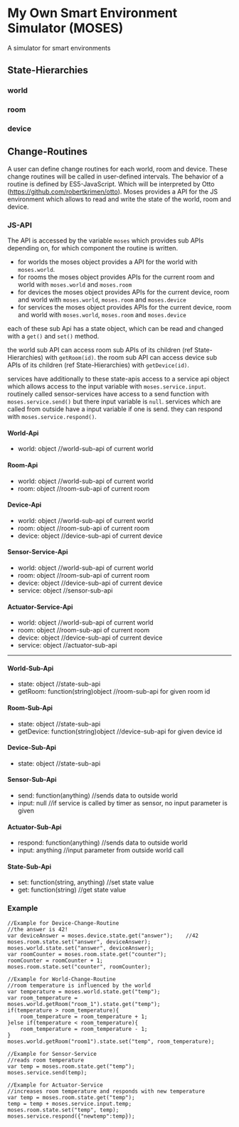 # My Own Smart Environment Simulator (MOSES)
A simulator for smart environments

## State-Hierarchies 

### world

### room

### device

## Change-Routines
A user can define change routines for each world, room and device. 
These change routines will be called in user-defined intervals. The behavior of a routine is defined by ES5-JavaScript.
Which will be interpreted by Otto (https://github.com/robertkrimen/otto). Moses provides a API for the JS environment 
which allows to read and write the state of the world, room and device.

### JS-API
The API is accessed by the variable `moses` which provides sub APIs depending on, for which component the routine is written.

- for worlds the moses object provides a API for the world with `moses.world`.
- for rooms the moses object provides APIs for the current room and world with `moses.world` and `moses.room`
- for devices the moses object provides APIs for the current device, room and world with `moses.world`, `moses.room` and `moses.device`
- for services the moses object provides APIs for the current device, room and world with `moses.world`, `moses.room` and `moses.device`

each of these sub Api has a state object, which can be read and changed with a `get()` and `set()` method.

the world sub API can access room sub APIs of its children (ref State-Hierarchies) with `getRoom(id)`.
the room sub API can access device sub APIs of its children (ref State-Hierarchies) with  `getDevice(id)`.

services have additionally to these state-apis access to a service api object which allows access to the input variable with `moses.service.input`.
routinely called sensor-services have access to a send function with `moses.service.send()` but there input variable is `null`.
services which are called from outside have a input variable if one is send. they can respond with `moses.service.respond()`.

#### World-Api
- world: object //world-sub-api of current world

#### Room-Api
- world: object //world-sub-api of current world
- room: object //room-sub-api of current room

#### Device-Api
- world: object //world-sub-api of current world
- room: object //room-sub-api of current room
- device: object //device-sub-api of current device

#### Sensor-Service-Api
- world: object //world-sub-api of current world
- room: object //room-sub-api of current room
- device: object //device-sub-api of current device
- service: object //sensor-sub-api

#### Actuator-Service-Api
- world: object //world-sub-api of current world
- room: object //room-sub-api of current room
- device: object //device-sub-api of current device
- service: object //actuator-sub-api

---------------------

#### World-Sub-Api
- state: object //state-sub-api
- getRoom: function(string)object //room-sub-api for given room id

#### Room-Sub-Api
- state: object //state-sub-api
- getDevice: function(string)object //device-sub-api for given device id

#### Device-Sub-Api
- state: object //state-sub-api

#### Sensor-Sub-Api
- send: function(anything)  //sends data to outside world
- input: null               //if service is called by timer as sensor, no input parameter is given

#### Actuator-Sub-Api
- respond: function(anything)  //sends data to outside world
- input: anything           //input parameter from outside world call

#### State-Sub-Api
- set: function(string, anything) //set state value
- get: function(string) //get state value


### Example

```
//Example for Device-Change-Routine
//the answer is 42!
var deviceAnswer = moses.device.state.get("answer");    //42
moses.room.state.set("answer", deviceAnswer);
moses.world.state.set("answer", deviceAnswer);
var roomCounter = moses.room.state.get("counter");
roomCounter = roomCounter + 1;
moses.room.state.set("counter", roomCounter);
```

```
//Example for World-Change-Routine
//room temperature is influenced by the world
var temperature = moses.world.state.get("temp");
var room_temperature = moses.world.getRoom("room_1").state.get("temp");
if(temperature > room_temperature){
    room_temperature = room_temperature + 1;
}else if(temperature < room_temperature){
    room_temperature = room_temperature - 1;
}
moses.world.getRoom("room1").state.set("temp", room_temperature);
```

```
//Example for Sensor-Service
//reads room temperature
var temp = moses.room.state.get("temp");
moses.service.send(temp);
```

```
//Example for Actuator-Service
//increases room temperature and responds with new temperature
var temp = moses.room.state.get("temp");
temp = temp + moses.service.input.temp;
moses.room.state.set("temp", temp);
moses.service.respond({"newtemp":temp});
```

